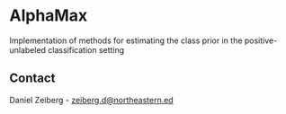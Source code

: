 # AlphaMax
Implementation of methods for estimating the class prior in the positive-unlabeled classification setting

## Contact

Daniel Zeiberg - zeiberg.d@northeastern.ed